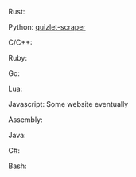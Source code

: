 Rust:

Python: [quizlet-scraper](https://github.com/ashton0223/quizlet-scraper)

C/C++:

Ruby:

Go:

Lua:

Javascript:  Some website eventually

Assembly:

Java:

C#:

Bash: 
